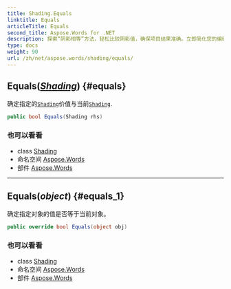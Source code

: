 ```yaml
---
title: Shading.Equals
linktitle: Equals
articleTitle: Equals
second_title: Aspose.Words for .NET
description: 探索“阴影相等”方法，轻松比较阴影值，确保项目结果准确。立即简化您的编码！
type: docs
weight: 90
url: /zh/net/aspose.words/shading/equals/
---
```

## Equals(*[Shading](../)*) {#equals}

确定指定的[`Shading`](../)价值与当前[`Shading`](../).

```csharp
public bool Equals(Shading rhs)
```

### 也可以看看

* class [Shading](../)
* 命名空间 [Aspose.Words](../../../aspose.words/)
* 部件 [Aspose.Words](../../../)

---

## Equals(*object*) {#equals_1}

确定指定对象的值是否等于当前对象。

```csharp
public override bool Equals(object obj)
```

### 也可以看看

* class [Shading](../)
* 命名空间 [Aspose.Words](../../../aspose.words/)
* 部件 [Aspose.Words](../../../)
